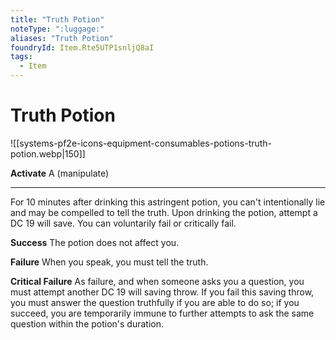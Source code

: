 ```yaml
---
title: "Truth Potion"
noteType: ":luggage:"
aliases: "Truth Potion"
foundryId: Item.Rte5UTP1snljQ8aI
tags:
  - Item
---
```


# Truth Potion
![[systems-pf2e-icons-equipment-consumables-potions-truth-potion.webp|150]]

**Activate** A (manipulate)

* * *

For 10 minutes after drinking this astringent potion, you can't intentionally lie and may be compelled to tell the truth. Upon drinking the potion, attempt a DC 19 will save. You can voluntarily fail or critically fail.

**Success** The potion does not affect you.

**Failure** When you speak, you must tell the truth.

**Critical Failure** As failure, and when someone asks you a question, you must attempt another DC 19 will saving throw. If you fail this saving throw, you must answer the question truthfully if you are able to do so; if you succeed, you are temporarily immune to further attempts to ask the same question within the potion's duration.
